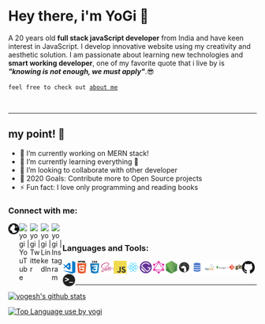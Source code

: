 # Hey there, i'm YoGi 👋
>
A 20 years old **full stack javaScript developer** from India and have keen interest in JavaScript.
I develop innovative website using my creativity and aesthetic solution. I am passionate about learning new technologies
and **smart working developer**, one of my favorite quote that i live by is  *__"knowing is not enough, we must apply"__*.😎
>
<code>feel free to check out [about me](https://linktr.ee/yogi.js)</code>

<br />

---

## my point! 👋
- 🔭 I’m currently working on MERN stack!
- 🌱 I’m currently learning everything 🤣
- 👯 I’m looking to collaborate with other developer
- 🥅 2020 Goals: Contribute more to Open Source projects
- ⚡ Fun fact: I love only programming and reading books

### Connect with me:

[<img align="left" alt="yogi.com" width="22px" src="https://raw.githubusercontent.com/iconic/open-iconic/master/svg/globe.svg" />][website]
[<img align="left" alt="yogi | YouTube" width="22px" src="https://cdn.jsdelivr.net/npm/simple-icons@v3/icons/youtube.svg" />][youtube]
[<img align="left" alt="yogi | Twitter" width="22px" src="https://cdn.jsdelivr.net/npm/simple-icons@v3/icons/twitter.svg" />][twitter]
[<img align="left" alt="yogi | LinkedIn" width="22px" src="https://cdn.jsdelivr.net/npm/simple-icons@v3/icons/linkedin.svg" />][linkedin]
[<img align="left" alt="yogi | Instagram" width="22px" src="https://cdn.jsdelivr.net/npm/simple-icons@v3/icons/instagram.svg" />][instagram]

<br />

### Languages and Tools:

[<img align="left" alt="Visual Studio Code" width="26px" src="https://raw.githubusercontent.com/github/explore/80688e429a7d4ef2fca1e82350fe8e3517d3494d/topics/visual-studio-code/visual-studio-code.png" />][tech]
[<img align="left" alt="HTML5" width="26px" src="https://raw.githubusercontent.com/github/explore/80688e429a7d4ef2fca1e82350fe8e3517d3494d/topics/html/html.png" />][tech]
[<img align="left" alt="CSS3" width="26px" src="https://raw.githubusercontent.com/github/explore/80688e429a7d4ef2fca1e82350fe8e3517d3494d/topics/css/css.png" />][tech]
[<img align="left" alt="Sass" width="26px" src="https://raw.githubusercontent.com/github/explore/80688e429a7d4ef2fca1e82350fe8e3517d3494d/topics/sass/sass.png" />][tech]
[<img align="left" alt="JavaScript" width="26px" src="https://raw.githubusercontent.com/github/explore/80688e429a7d4ef2fca1e82350fe8e3517d3494d/topics/javascript/javascript.png" />][tech]
[<img align="left" alt="React" width="26px" src="https://raw.githubusercontent.com/github/explore/80688e429a7d4ef2fca1e82350fe8e3517d3494d/topics/react/react.png" />][tech]
[<img align="left" alt="Gatsby" width="26px" src="https://raw.githubusercontent.com/github/explore/e94815998e4e0713912fed477a1f346ec04c3da2/topics/gatsby/gatsby.png" />][tech]
[<img align="left" alt="GraphQL" width="26px" src="https://raw.githubusercontent.com/github/explore/80688e429a7d4ef2fca1e82350fe8e3517d3494d/topics/graphql/graphql.png" />][tech]
[<img align="left" alt="Node.js" width="26px" src="https://raw.githubusercontent.com/github/explore/80688e429a7d4ef2fca1e82350fe8e3517d3494d/topics/nodejs/nodejs.png" />][tech]
[<img align="left" alt="Deno" width="26px" src="https://raw.githubusercontent.com/github/explore/361e2821e2dea67711cde99c9c40ed357061cf27/topics/deno/deno.png" />][tech]
[<img align="left" alt="SQL" width="26px" src="https://raw.githubusercontent.com/github/explore/80688e429a7d4ef2fca1e82350fe8e3517d3494d/topics/sql/sql.png" />][tech]
[<img align="left" alt="MySQL" width="26px" src="https://raw.githubusercontent.com/github/explore/80688e429a7d4ef2fca1e82350fe8e3517d3494d/topics/mysql/mysql.png" />][tech]
[<img align="left" alt="MongoDB" width="26px" src="https://raw.githubusercontent.com/github/explore/80688e429a7d4ef2fca1e82350fe8e3517d3494d/topics/mongodb/mongodb.png" />][tech]
[<img align="left" alt="Git" width="26px" src="https://raw.githubusercontent.com/github/explore/80688e429a7d4ef2fca1e82350fe8e3517d3494d/topics/git/git.png" />][tech]
[<img align="left" alt="GitHub" width="26px" src="https://raw.githubusercontent.com/github/explore/78df643247d429f6cc873026c0622819ad797942/topics/github/github.png" />][tech]
[<img align="left" alt="HTML5" width="26px" src="https://raw.githubusercontent.com/github/explore/80688e429a7d4ef2fca1e82350fe8e3517d3494d/topics/terminal/terminal.png" />][tech]

<br />
<br />

---

[![yogesh's github stats](https://github-readme-stats.vercel.app/api?username=yogeshmishra667&count_private=true&hide=prs&show_icons=true&theme=radical&include_all_commits=true)](https://github.com/anuraghazra/github-readme-stats)
>
[![Top Language use by yogi](https://github-readme-stats.vercel.app/api/top-langs/?username=yogeshmishra667)](https://github.com/anuraghazra/github-readme-stats)





[website]: https://linktr.ee/yogi.js
[twitter]: https://twitter.com/_YoGi_JS
[youtube]: https://youtube.com/
[instagram]: https://www.instagram.com/_yogesh__mishra/
[linkedin]: https://www.linkedin.com/in/yogesh-dev
[tech]:https://linktr.ee/yogi.js
